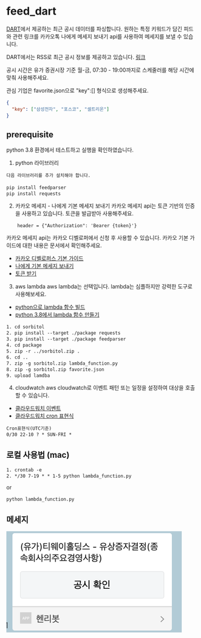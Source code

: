# feed_dart
[DART](http://dart.fss.or.kr/)에서 제공하는 최근 공시 데이터를 파싱합니다.
원하는 특정 키워드가 담긴 피드와 관련 링크를 카카오톡 나에게 메세지 보내기 api를 사용하여 메세지를 보낼 수 있습니다.

DART에서는 RSS로 최근 공시 정보를 제공하고 있습니다. [링크](http://dart.fss.or.kr/api/todayRSS.xml)

공시 시간은 유가 증권시장 기준 월-금, 07:30 - 19:00까지로 스케줄러를 해당 시간에 맞춰 사용해주세요.

관심 기업은 favorite.json으로 "key":[] 형식으로 생성해주세요.
``` favorite.json
{
  "key": ["삼성전자", "포스코", "셀트리온"]
}
```

## prerequisite
python 3.8 환경에서 테스트하고 실행을 확인하였습니다.

1. python 라이브러리
```
다음 라이브러리를 추가 설치해야 합니다.

pip install feedparser
pip install requests
```

2. 카카오 메세지 - 나에게 기본 메세지 보내기
카카오 메세지 api는 토큰 기반의 인증을 사용하고 있습니다. 토큰을 발급받아 사용해주세요.
```
    header = {"Authorization": 'Bearer {token}'}
```

카카오 메세지 api는 카카오 디벨로퍼에서 신청 후 사용할 수 있습니다.
카카오 기본 가이드에 대한 내용은 문서에서 확인해주세요.
- [카카오 디벨로퍼스 기본 가이드](https://developers.kakao.com/docs)
- [나에게 기본 메세지 보내기](https://developers.kakao.com/docs/latest/ko/message/rest-api#send-me)
- [토큰 받기](https://developers.kakao.com/docs/latest/ko/kakaologin/rest-api#request-token)

3. aws lambda
aws lambda는 선택입니다. lambda는 심플하지만 강력한 도구로 사용해보세요.

- [python으로 lambda 함수 빌드](https://docs.aws.amazon.com/ko_kr/lambda/latest/dg/lambda-python.html)
- [python 3.8에서 lambda 함수 만들기](https://docs.aws.amazon.com/ko_kr/lambda/latest/dg/python-package-create.html)

```
1. cd sorbitol
2. pip install --target ./package requests
3. pip install --target ./package feedparser
4. cd package
5. zip -r ../sorbitol.zip .
6. cd ..
7. zip -g sorbitol.zip lambda_function.py
8. zip -g sorbitol.zip favorite.json
9. upload lamdba
```

4. cloudwatch
aws cloudwatch로 이벤트 패턴 또는 일정을 설정하여 대상을 호출할 수 있습니다.

- [클라우드워치 이벤트](https://docs.aws.amazon.com/ko_kr/AmazonCloudWatch/latest/events/WhatIsCloudWatchEvents.html)
- [클라우드워치 cron 표현식](https://docs.aws.amazon.com/AmazonCloudWatch/latest/events/ScheduledEvents.html)
```
Cron표현식(UTC기준)
0/30 22-10 ? * SUN-FRI *
```

## 로컬 사용법 (mac)

```
1. crontab -e
2. */30 7-19 * * 1-5 python lambda_function.py
```

or

```
python lambda_function.py
```

## 메세지
![메세지예시](example.png)

